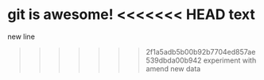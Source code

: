 git is awesome!
<<<<<<< HEAD
text
=======
new line
>>>>>>> 2f1a5adb5b00b92b7704ed857ae539dbda00b942
experiment with amend
new data

